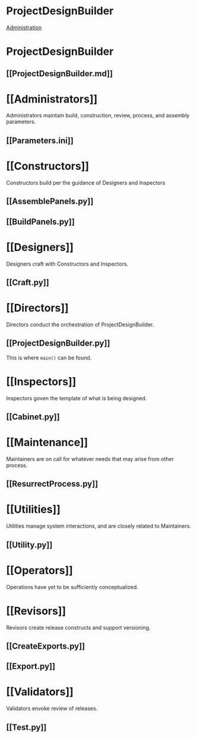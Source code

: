 # ProjectDesignBuilder

[Administration](https://github.com/Technicus/ProjectDesignBuilder/tree/main/Administration)


# ProjectDesignBuilder

## [[ProjectDesignBuilder.md]]

# [[Administrators]]
Administrators maintain build, construction, review, process, and assembly parameters.
## [[Parameters.ini]]

# [[Constructors]]
Constructors build per the guidance of Designers and Inspectors
## [[AssemblePanels.py]]
## [[BuildPanels.py]]

# [[Designers]]
Designers craft with Constructors and Inspectors.
## [[Craft.py]]

# [[Directors]]
Directors conduct the orchestration of ProjectDesignBuilder.
## [[ProjectDesignBuilder.py]]
This is where `main()` can be found.

# [[Inspectors]]
Inspectors goven the template of what is being designed.
## [[Cabinet.py]]

# [[Maintenance]]
Maintainers are on call for whatever needs that may arise from other process.
## [[ResurrectProcess.py]]

# [[Utilities]]
Utilities manage system interactions, and are closely related to Maintainers.
## [[Utility.py]]

# [[Operators]]
Operations have yet to be sufficiently conceptualized.

# [[Revisors]]
Revisors create release constructs and support versioning.
## [[CreateExports.py]]
## [[Export.py]]

# [[Validators]]
Validators envoke review of releases.
## [[Test.py]]
